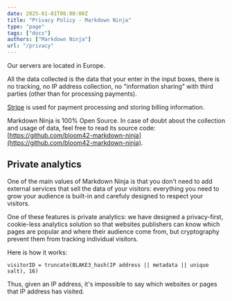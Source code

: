 ```yaml
---
date: 2025-01-01T06:00:00Z
title: "Privacy Policy - Markdown Ninja"
type: "page"
tags: ["docs"]
authors: ["Markdown Ninja"]
url: "/privacy"
---
```


Our servers are located in Europe.

All the data collected is the data that your enter in the input boxes, there is no tracking, no IP address collection, no "information sharing" with third parties (other than for processing payments).

[Stripe](https://stripe.com) is used for payment processing and storing billing information.


Markdown Ninja is 100% Open Source. In case of doubt about the collection and usage of data, feel free to read its source code: [https://github.com/bloom42-markdown-ninja](https://github.com/bloom42-markdown-ninja).



## Private analytics

One of the main values of Markdown Ninja is that you don't need to add external services that sell the data of your visitors: everything you need to grow your audience is built-in and carefuly designed to respect your visitors.

One of these features is private analytics: we have designed a privacy-first, cookie-less analytics solution so that websites publishers can know which pages are popular and where their audience come from, but cryptography prevent them from tracking individual visitors.

Here is how it works:
```
visitorID = truncate(BLAKE3_hash(IP address || metadata || unique salt), 16)
```

Thus, given an IP address, it's impossible to say which websites or pages that IP address has visited.
